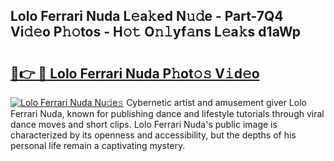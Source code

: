 ## Lolo Ferrari Nuda L𝚎a𝚔ed N𝚞𝚍e - Part-7Q4 Vi𝚍𝚎o P𝚑𝚘tos - H𝚘𝚝 O𝚗𝚕yf𝚊ns L𝚎a𝚔s d1aWp

# <h2><a href="http://kf5kb8x.oniu.top/?m=Lolo+Ferrari+Nuda">🔗👉 🔴 Lolo Ferrari Nuda P𝚑ot𝚘𝚜 V𝚒d𝚎o</a></h2>

[![Lolo Ferrari Nuda Nu𝚍e𝚜](https://i.imgur.com/0qMVB7G.gif)](http://kf5kb8x.oniu.top/?m=Lolo+Ferrari+Nuda)
Cybernetic artist and amusement giver Lolo Ferrari Nuda, known for publishing dance and lifestyle tutorials through viral dance moves and short clips. Lolo Ferrari Nuda's public image is characterized by its openness and accessibility, but the depths of his personal life remain a captivating mystery.  
